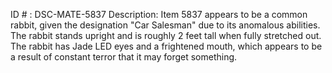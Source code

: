 ID # : DSC-MATE-5837
Description: Item 5837 appears to be a common rabbit, given the designation "Car Salesman" due to its anomalous abilities. The rabbit stands upright and is roughly 2 feet tall when fully stretched out. The rabbit has Jade LED eyes and a frightened mouth, which appears to be a result of constant terror that it may forget something.